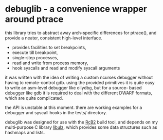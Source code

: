 debuglib - a convenience wrapper around ptrace
==============================================

this library tries to abstract away arch-specific differences for ptrace(),
and provide a neater, consistent high-level interface.

- provides facilities to set breakpoints,
- execute till breakpoint,
- single-step processes,
- read and write from process memory,
- hook syscalls and read and modify syscall arguments

it was written with the idea of writing a custom ncurses debugger without
having to remote-control gdb. using the provided primitives it is quite
easy to write an asm-level debugger like ollydbg, but for a source-
based debugger like gdb it is required to deal with the different DWARF
formats, which are quite complicated.

the API is unstable at this moment.
there are working examples for a debugger and syscall hooks in the
tests/ directory.

debuglib was designed for use with the
[RcB2](https://github.com/rofl0r/rcb2) build tool, and depends on my
multi-purpose C library [libulz](https://github.com/rofl0r/libulz),
which provides some data structures such as hashmaps and lists.

